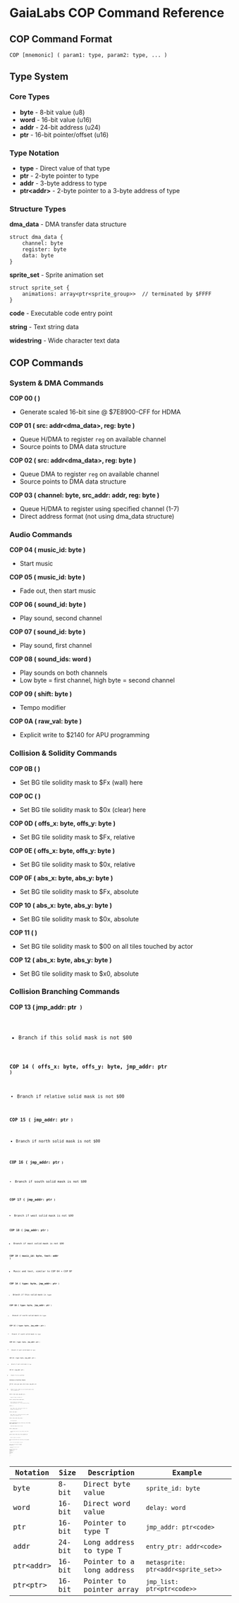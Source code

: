 # GaiaLabs COP Command Reference

## COP Command Format
```
COP [mnemonic] ( param1: type, param2: type, ... )
```

## Type System

### Core Types
- **byte** - 8-bit value (u8)
- **word** - 16-bit value (u16)
- **addr** - 24-bit address (u24)
- **ptr** - 16-bit pointer/offset (u16)

### Type Notation
- **type** - Direct value of that type
- **ptr<type>** - 2-byte pointer to type
- **addr<type>** - 3-byte address to type
- **ptr<addr<type>>** - 2-byte pointer to a 3-byte address of type

### Structure Types

**dma_data** - DMA transfer data structure
```
struct dma_data {
    channel: byte
    register: byte  
    data: byte
}
```

**sprite_set** - Sprite animation set
```
struct sprite_set {
    animations: array<ptr<sprite_group>>  // terminated by $FFFF
}
```

**code** - Executable code entry point

**string** - Text string data

**widestring** - Wide character text data

## COP Commands

### System & DMA Commands

**COP 00 ( )**
- Generate scaled 16-bit sine @ $7E8900-CFF for HDMA

**COP 01 ( src: addr<dma_data>, reg: byte )**
- Queue H/DMA to register `reg` on available channel
- Source points to DMA data structure

**COP 02 ( src: addr<dma_data>, reg: byte )**
- Queue DMA to register `reg` on available channel
- Source points to DMA data structure

**COP 03 ( channel: byte, src_addr: addr, reg: byte )**
- Queue H/DMA to register using specified channel (1-7)
- Direct address format (not using dma_data structure)

### Audio Commands

**COP 04 ( music_id: byte )**
- Start music

**COP 05 ( music_id: byte )**
- Fade out, then start music

**COP 06 ( sound_id: byte )**
- Play sound, second channel

**COP 07 ( sound_id: byte )**
- Play sound, first channel

**COP 08 ( sound_ids: word )**
- Play sounds on both channels
- Low byte = first channel, high byte = second channel

**COP 09 ( shift: byte )**
- Tempo modifier

**COP 0A ( raw_val: byte )**
- Explicit write to $2140 for APU programming

### Collision & Solidity Commands

**COP 0B ( )**
- Set BG tile solidity mask to $Fx (wall) here

**COP 0C ( )**
- Set BG tile solidity mask to $0x (clear) here

**COP 0D ( offs_x: byte, offs_y: byte )**
- Set BG tile solidity mask to $Fx, relative

**COP 0E ( offs_x: byte, offs_y: byte )**
- Set BG tile solidity mask to $0x, relative

**COP 0F ( abs_x: byte, abs_y: byte )**
- Set BG tile solidity mask to $Fx, absolute

**COP 10 ( abs_x: byte, abs_y: byte )**
- Set BG tile solidity mask to $0x, absolute

**COP 11 ( )**
- Set BG tile solidity mask to $00 on all tiles touched by actor

**COP 12 ( abs_x: byte, abs_y: byte )**
- Set BG tile solidity mask to $x0, absolute

### Collision Branching Commands

**COP 13 ( jmp_addr: ptr<code> )**
- Branch if this solid mask is not $00

**COP 14 ( offs_x: byte, offs_y: byte, jmp_addr: ptr<code> )**
- Branch if relative solid mask is not $00

**COP 15 ( jmp_addr: ptr<code> )**
- Branch if north solid mask is not $00

**COP 16 ( jmp_addr: ptr<code> )**
- Branch if south solid mask is not $00

**COP 17 ( jmp_addr: ptr<code> )**
- Branch if west solid mask is not $00

**COP 18 ( jmp_addr: ptr<code> )**
- Branch if east solid mask is not $00

**COP 19 ( music_id: byte, text: addr<widestring> )**
- Music and text, similar to COP 04 + COP BF

**COP 1A ( type: byte, jmp_addr: ptr<code> )**
- Branch if this solid mask is `type`

**COP 1B ( type: byte, jmp_addr: ptr<code> )**
- Branch if north solid mask is `type`

**COP 1C ( type: byte, jmp_addr: ptr<code> )**
- Branch if south solid mask is `type`

**COP 1D ( type: byte, jmp_addr: ptr<code> )**
- Branch if west solid mask is `type`

**COP 1E ( type: byte, jmp_addr: ptr<code> )**
- Branch if east solid mask is `type`

**COP 1F ( jmp_addr: ptr<code> )**
- Branch if not on gridline

### Distance & Position Checks

**COP 20 ( actor_num: byte, dist: byte, jmp_addr: ptr<code> )**
- Branch if actor number `actor_num` from the map's actor list is within `dist`

**COP 21 ( dist: byte, jmp_addr: ptr<code> )**
- Branch if player is within `dist`

**COP 22 ( sprite_id: byte, speed: byte )**
- Basic movement up to $FE pixels
- Write destination to $7F:18,$7F:1A before calling

**COP 23 ( )**
- RNG, range 0..$FF, returns 8-bit result in A
- Warning: very expensive call

**COP 24 ( max: byte )**
- RNG, range 0..`max`, returns 8-bit result in $0420
- Warning: very expensive call

**COP 25 ( abs_x: byte, abs_y: byte )**
- Set new position

**COP 26 ( map_num: byte, pos_x: word, pos_y: word, dummy: byte, target: word )**
- Queue map change at end of frame

**COP 27 ( delay: byte )**
- If off-screen, wait for `delay` frames, then check again

**COP 28 ( pos_x: word, pos_y: word, jmp_addr: ptr<code> )**
- Branch if player is at position

**COP 29 ( actor_num: byte, pos_x: word, pos_y: word, jmp_addr: ptr<code> )**
- Branch if actor number `actor_num` is at position

**COP 2A ( dist: word, west_addr: ptr<code>, here_addr: ptr<code>, east_addr: ptr<code> )**
- Branch on whether PlayerX is within `dist`, too far west, or too far east

**COP 2B ( dist: word, north_addr: ptr<code>, here_addr: ptr<code>, south_addr: ptr<code> )**
- Branch on whether PlayerY is within `dist`, too far north, or too far south

**COP 2C ( near_y_addr: ptr<code>, near_x_addr: ptr<code> )**
- Branch on whether Player is nearer in y or x dimension

### Direction Commands

**COP 2D ( )**
- Return A=DirToPlayer, 0/1/2 = N/NE/E etc.

**COP 2E ( offs_x: byte, offs_y: byte )**
- Return A=DirToPlayer from relative location

**COP 2F ( dir_to_player: byte, jmp_addr: ptr<code> )**
- Branch if DirToPlayer is...

**COP 30 ( offs_x: byte, offs_y: byte, dir_to_player: byte, jmp_addr: ptr<code> )**
- Branch if DirToPlayer from relative location is...

**COP 31 ( south_addr: ptr<code>, north_addr: ptr<code>, west_addr: ptr<code>, east_addr: ptr<code>, dummy: ptr<code> )**
- Branch on Player's facing direction

### Background & Palette Commands

**COP 32 ( bg_chg: byte )**
- Stage BG tilemap change (e.g. opening door)
- Data from $81d3ce + 8*`bg_chg`

**COP 33 ( )**
- Perform staged BG tilemap change

**COP 34 ( )**
- Castoth door macro
- Equivalent to: COP 32 : db $7F:24 : COP 08 : db $0f,$0f : COP 33

**COP 35 ( )**
- Return A=CardinalToPlayer, 0/1/2/3 = N/E/S/W

**COP 36 ( )**
- Palette handlers: Restart palette bundle

**COP 37 ( pal_bundle_index: byte )**
- Palette handlers: Start new palette bundle

**COP 38 ( pal_bundle_index: byte, iters: byte )**
- Palette handlers: Start new palette bundle and prepare to loop `iters` times

**COP 39 ( )**
- Palette handlers: Advance palette bundle, exit if more palettes remain

**COP 3A ( )**
- Palette handlers: Advance or restart palette bundle, exit if more palettes or iters remain

### Thinker Commands

**COP 3B ( param: byte, entry_ptr: addr<code> )**
- Spawn new thinker running `entry_ptr` with parameter `param`

**COP 3C ( entry_ptr: addr<code> )**
- Spawn new thinker running `entry_ptr`

**COP 3D ( )**
- Thinker only: Mark for death after thinker returns this frame

### Button Input Commands

**COP 3E ( btn_mask: word )**
- Exit if buttons in `btn_mask` are not pressed this frame
- Add 1 to `btn_mask` to include previous frame

**COP 3F ( btn_mask: word )**
- Exit if buttons in `btn_mask` are pressed this frame
- Add 1 to `btn_mask` to include previous frame

**COP 40 ( btn_mask: word, jmp_addr: ptr<code> )**
- Branch if buttons in `btn_mask` are pressed this frame
- Add 1 to include previous frame

**COP 41 ( btn_mask: word, jmp_addr: ptr<code> )**
- Branch if buttons in `btn_mask` are not pressed this frame
- Add 1 to include previous frame

### Position & Grid Commands

**COP 42 ( abs_x: byte, abs_y: byte, type: byte )**
- Set BG tile solidity mask to `type` at absolute location

**COP 43 ( )**
- Snap self to grid

**COP 44 ( x_left: byte, y_up: byte, x_right: byte, y_down: byte, jmp_addr: ptr<code> )**
- Branch if Player is in signed relative tile area

**COP 45 ( x_left: byte, y_top: byte, x_right: byte, y_bot: byte, jmp_addr: ptr<code> )**
- Branch if Player is in absolute tile area

**COP 46 ( )**
- Set position of previous actor (ID in $04) to here

**COP 47 ( )**
- Set position of next actor (ID in $06) to here

**COP 48 ( )**
- Return player facing direction, 0/1/2/3 = S/N/W/E

**COP 49 ( player_body: byte, jmp_addr: ptr<code> )**
- Branch if Player's Body is not `player_body`
- 0=Will, 1=Freedan, 2=Shadow

**COP 4A ( )**
- Utility COP for #$43, probably no ad-hoc use

### Map & VRAM Commands

**COP 4B ( pos_x: byte, pos_y: byte, metatile_index: byte )**
- Draw metatile with collision during VBlank
- Hangs the actor for ~2 frames

**COP 4C ( arg1: byte )**
- Unknown, used by world map

**COP 4D ( arg1: word )**
- Unknown, used by world map

**COP 4E ( arg1: word )**
- Unknown, used by world map

**COP 4F ( src_addr: addr, vram_word: word, xfer_size_b: word )**
- Queue ad hoc DMA of `xfer_size_b` bytes to VRAM at `vram_word`

**COP 50 ( src_addr: addr, offs_w: byte, pal_word: byte, xfer_size_w: byte )**
- MVN of `xfer_size_w` words from src_addr+2*`offs_w` to palette stage at $7F0A00+2*`pal_word`

**COP 51 ( src_addr: addr, dest_addr: addr )**
- Decompress data at `src_addr` into `dest_addr` in bank $7E

### Movement Commands

**COP 52 ( sprite_id: byte, speed: byte, max_time: byte )**
- Stage movement; write destination to $7F:18,$7F:1A before calling
- max_time<0 means no limit

**COP 53 ( )**
- Perform movement staged by COP 52

**COP 54 ( arg: addr )**
- Utility function, sets $7F0000,x = arg and $7F0003,x = $00

**COP 55 ( spr: byte, new24_25: word )**
- Resets sprite (as COP 80) and sets $24 and $25

**COP 56 ( )**
- Unknown use, advances sprite animation based on global state

### Actor Property Commands

**COP 57 ( on_death: addr<code> )**
- Set OnDeath pointer

**COP 58 ( on_hit: ptr<code> )**
- Set OnHit pointer

**COP 59 ( dodge: ptr<code> )**
- Set Dodge pointer

**COP 5A ( on_collide: ptr<code> )**
- Set OnCollide pointer

**COP 5B ( arg: word )**
- Set $7F:2A = bitwise OR of $7F:2A with arg

**COP 5C ( arg: word )**
- Set $7F:2A = bitwise AND of $7F:2A with arg

**COP 5D ( jmp_addr: ptr<code> )**
- Branch if low-priority sprite and behind wall
- Priority bits in $0e are unset and BG tile solidity mask is $xE or $xF

**COP 5E ( arg: ptr<code> )**
- Set $7F1016,x

### HDMA Sine Commands

**COP 5F ( base_addr: word, bytes_per_period: byte )**
- Initialize scaled sines for HDMA
- Must write 2*Amplitude to $7F:08 before calling
- Uses 2KB in bank $7E

**COP 60 ( delay: byte, scroll_layer: byte )**
- Advance scaled sines, offset by PPU scroll value
- BG1 (scroll_layer=0) or BG2 (scroll_layer=2)

**COP 61 ( src_addr: addr, reg: byte )**
- Queue HDMA to reg, intended for use with COP 5F : COP 60

**COP 62 ( match_tile: byte, jmp_addr: ptr<code> )**
- Duplicate of COP 1A

### Physics Commands

**COP 63 ( init_speed: byte, neg_log_a: byte, gnd_tile_pos: byte )**
- Stage gravity

**COP 64 ( )**
- Do gravity (must rtl to move)

### World Map Commands

**COP 65 ( pos_x: word, pos_y: word, dummy: byte, wmap_move_id: byte )**
- Stage world map movement from pixels
- Uses move script pointer indexed at $83ad77
- Follow with COP 26 to perform transition

**COP 66 ( pos_x: word, pos_y: word, wmap_opts_id: byte )**
- Stage world map choices from pixels
- Uses text box code pointer indexed at $83b401
- Follow with COP 26 to perform transition

**COP 67 ( dummy: byte, wmap_move_id: byte )**
- As COP 65 without setting position
- Used when already on world map

**COP 68 ( jmp_addr: ptr<code> )**
- Branch if off-screen

**COP 69 ( min: word )**
- Exit if $00E4 < min

**COP 6A ( new_addr: ptr<code> )**
- Set CodePtr of Actor06

**COP 6B ( text_addr: ptr<widestring> )**
- Text script (alt version with no screen refresh)

**COP 6C ( new12: byte, new10: byte )**
- Set $7F:12,10 = new12,new10

**COP 6D ( diameter_speed: byte, angle_speed: byte )**
- Spiral about actor whose ID is stored at $0000

### Sprite Animation Commands

**COP 80 ( spr: byte )**
- Stage new sprite `spr`
- #$8x = HMirror; spr=$FF to reset current animation

**COP 81 ( spr: byte, x_move: byte )**
- Stage sprite and X movement

**COP 82 ( spr: byte, y_move: byte )**
- Stage sprite and Y movement

**COP 83 ( spr: byte, x_move: byte, y_move: byte )**
- Stage sprite and X+Y movement

**COP 84 ( spr: byte, iters: byte )**
- Stage sprite animation loop `iters` times

**COP 85 ( spr: byte, iters: byte, x_move: byte )**
- Stage sprite loop and X movement for `iters`

**COP 86 ( spr: byte, iters: byte, y_move: byte )**
- Stage sprite loop and Y movement for `iters`

**COP 87 ( spr: byte, iters: byte, x_move: byte, y_move: byte )**
- Stage sprite loop and X+Y movement for `iters`

**COP 88 ( metasprite_addr: ptr<addr<sprite_set>> )**
- Set new metasprite data address
- Points to a sprite set structure

**COP 89 ( )**
- Animate and/or move sprite for one iteration
- Exits each frame if unfinished

**COP 8A ( )**
- Animate and/or move sprite, all staged iterations
- Exits each frame if unfinished

**COP 8B ( )**
- Animate and/or move one frame only, without exiting

**COP 8C ( spr_frame: byte )**
- Do sprite loops, but continue if at `spr_frame`

**COP 8D ( spr: byte )**
- Stage sprite as COP 80, and update hitbox size if permitted

### Player Sprite Commands

**COP 8E ( player_spr: byte )**
- Stage Player special sprite

**COP 8F ( body_spr: byte )**
- Stage Player normal sprite

**COP 90 ( body_spr: byte, x_move: byte )**
- Stage Player normal sprite with X movement

**COP 91 ( body_spr: byte, y_move: byte )**
- Stage Player normal sprite with Y movement

**COP 92 ( body_spr: byte, x_move: byte, y_move: byte )**
- Stage Player normal sprite with X+Y movement

**COP 93 ( )**
- Duplicate of COP 89

**COP 94 ( body_spr: byte, x_move: byte, y_move: byte, wall_type: byte )**
- (unused) As COP 92 but would have set wall_type for COP 96-98

**COP 95 ( )**
- As COP 8F but use value at $0000 for body_spr

**COP 96 ( btn_mask_trigger: word )**
- (unused) After COP 94, would animate and set flag if this tile solid mask were wall_type

**COP 97 ( btn_mask_trigger: word )**
- (unused) After COP 94, would animate and set flag if north tile solid mask were wall_type

**COP 98 ( btn_mask_trigger: word )**
- (unused) After COP 94, would animate and set flag if south tile solid mask were wall_type

### Actor Spawning Commands

**COP 99 ( spawn_addr: addr<code> )**
- Spawn new actor before This in list (ID in $04)
- Returns new ID in Y

**COP 9A ( spawn_addr: addr<code>, new10: word )**
- As COP 99, setting new actor's $10 = new10

**COP 9B ( spawn_addr: addr<code> )**
- Spawn new actor after This in list (ID in $06)
- Returns new ID in Y

**COP 9C ( spawn_addr: addr<code>, new10: word )**
- As COP 9B, setting new actor's $10 = new10

**COP 9D ( spawn_addr: addr<code>, offs_x: word, offs_y: word )**
- As COP 9B, spawning at relative position

**COP 9E ( spawn_addr: addr<code>, offs_x: word, offs_y: word, new10: word )**
- As COP 9C and COP 9D combined

**COP 9F ( spawn_addr: addr<code>, abs_x: word, abs_y: word )**
- As COP 9B, spawning at absolute position

**COP A0 ( spawn_addr: addr<code>, abs_x: word, abs_y: word, new10: word )**
- As COP 9C and COP 9F combined

**COP A1 ( child_addr: addr<code>, new10: word )**
- As COP 9A, marking new actor as Child

**COP A2 ( child_addr: addr<code>, new10: word )**
- As COP 9C, marking new actor as Child

**COP A3 ( child_addr: addr<code>, abs_x: word, abs_y: word, new10: word )**
- As COP A0, marking new actor as Child

**COP A4 ( child_addr: addr<code>, offs_x: byte, offs_y: byte, new10: word )**
- As COP 9E with 8-bit pixel offsets, marking new actor as Child

**COP A5 ( child_addr: addr<code>, offs_x: byte, offs_y: byte, new10: word )**
- As COP A4, placing child Last in execution order rather than Next

**COP A6 ( child_addr: addr<code>, spr: byte, offs_x: byte, offs_y: byte, new10: word )**
- Broken; would have been as COP A5, also setting Child's sprite

### Actor Death Commands

**COP A7 ( )**
- Mark actor for death after next return
- Also kills children if so flagged

**COP A8 ( )**
- Kill Actor04

**COP A9 ( )**
- Kill Actor06

### Movement Storage Commands

**COP AA ( x_move: byte )**
- Stage and save x_move

**COP AB ( y_move: byte )**
- Stage and save y_move

**COP AC ( x_move: byte, y_move: byte )**
- Stage and save X/Y move

**COP AD ( force_sw: byte )**
- Set/clear forced south/west movement

**COP AE ( force_ne: byte )**
- Set/clear forced north/east movement

**COP AF ( force_neg: byte )**
- Set/clear both, to force negative movement

**COP B0 ( x_move_l: byte, y_move_l: byte )**
- Stage and save X/Y move for Last actor

**COP B1 ( )**
- Load saved movement

### Priority & Mirror Commands

**COP B2 ( )**
- Set max collision priority flag

**COP B3 ( )**
- Set min collision priority flag

**COP B4 ( )**
- Clear max collision priority flag

**COP B5 ( )**
- Clear min collision priority flag

**COP B6 ( new_priority: byte )**
- Update sprite priority bits (in $0F)

**COP B7 ( new_palette: byte )**
- Update sprite palette bits (in $0F)

**COP B8 ( )**
- Toggle HMirror

**COP B9 ( )**
- Toggle VMirror

**COP BA ( )**
- Unset HMirror

**COP BB ( )**
- Set HMirror

**COP BC ( offs_x: byte, offs_y: byte )**
- Set new position immediate

### Text & Dialogue Commands

**COP BD ( bg3_script: addr )**
- Run BG3 script (e.g. drawing status bar or text)

**COP BE ( opt_counts: byte, skip_lines: byte, options_list: ptr<ptr<code>> )**
- Dialogue box options
- Must print box and text with COP BF then call this
- Options list structure: word cancel_addr [, word choice_addr1, ...]

**COP BF ( text_addr: ptr<widestring> )**
- Display text message

### Control Flow Commands

**COP C0 ( on_interact: ptr<code> )**
- Set EntryPtr on player chat/pickup

**COP C1 ( )**
- Set EntryPtr here, and continue

**COP C2 ( )**
- Set EntryPtr here, and exit

**COP C3 ( new_ptr: addr<code>, delay: word )**
- Set EntryPtr there, exit, and wait `delay` frames

**COP C4 ( new_ptr: addr<code> )**
- Set EntryPtr there, and exit

**COP C5 ( )**
- Restore SavedPtr

**COP C6 ( saved_ptr: ptr<code> )**
- Set SavedPtr

**COP C7 ( new_ptr: addr<code> )**
- Like JML: set EntryPtr, and continue there

**COP C8 ( sub_ptr: ptr<code> )**
- Like JSR: set SavedPtr here, EntryPtr at sub_ptr, and continue there

**COP C9 ( sub_ptr: ptr<code> )**
- Like delayed JSR: set SavedPtr here, EntryPtr at sub_ptr, and exit

**COP CA ( iters: byte )**
- Loop from here to next COP CB, `iters` times

**COP CB ( )**
- Loop end, exit if unfinished iters, otherwise continue

### Flag Commands

**COP CC ( set_flag: byte )**
- Set game flag, range 0..$FF

**COP CD ( set_flag_w: word )**
- Set game flag, range 0..$FFFF

**COP CE ( clear_flag: byte )**
- Clear flag

**COP CF ( clear_flag_w: word )**
- Clear flag

**COP D0 ( flag: byte, val: byte, if_then_addr: ptr<code> )**
- Branch if `flag` is `val` (0/1)

**COP D1 ( flag_w: word, val: byte, if_then_addr: ptr<code> )**
- Branch if `flag_w` is `val` (0/1)

**COP D2 ( flag: byte, val: byte )**
- Exit if `flag` is not `val` (0/1)

**COP D3 ( flag_w: word, val: byte )**
- Exit if `flag_w` is not `val` (0/1)

### Item Commands

**COP D4 ( add_item_id: byte, full_inv_addr: ptr<code> )**
- Give item, branching if inventory is full

**COP D5 ( remove_item_id: byte )**
- Remove item

**COP D6 ( item_id: byte, has_item_addr: ptr<code> )**
- Branch if Player has item

**COP D7 ( item_id: byte, equipped_item_addr: ptr<code> )**
- Branch if item is equipped

**COP D8 ( )**
- Set dungeon-level monster killed flag

### Miscellaneous Commands

**COP D9 ( index_addr: word, jmp_list: ptr<ptr<code>> )**
- Switch-case statement
- Equivalent to: ldx index_addr : jmp (jmp_list,x)

**COP DA ( delay: byte )**
- Exit and wait for `delay` frames, range 0..$FF

**COP DB ( delay: word )**
- Exit and wait for `delay` frames, range 0..$7FFF

**COP DC ( )**
- Unclear, conditions on obscure globals

**COP DD ( )**
- Unclear, conditions on obscure globals

**COP DE ( )**
- Unclear, conditions on obscure globals

**COP DF ( )**
- Unclear, conditions on obscure globals

**COP E0 ( )**
- Mark for death (with children, if flagged so) and return immediately

**COP E1 ( )**
- Restore SavedPtr and set A=#$FFFF

**COP E2 ( new_ptr: addr<code> )**
- Set EntryPtr, but continue here this frame

## Type Reference Quick Guide

| Notation | Size | Description | Example |
|----------|------|-------------|---------|
| byte | 8-bit | Direct byte value | `sprite_id: byte` |
| word | 16-bit | Direct word value | `delay: word` |
| ptr<T> | 16-bit | Pointer to type T | `jmp_addr: ptr<code>` |
| addr<T> | 24-bit | Long address to type T | `entry_ptr: addr<code>` |
| ptr<addr<T>> | 16-bit | Pointer to a long address | `metasprite: ptr<addr<sprite_set>>` |
| ptr<ptr<T>> | 16-bit | Pointer to pointer array | `jmp_list: ptr<ptr<code>>` |

## Notes

- Commands that include "halt: true" in the JSON will exit the current actor's execution for the frame
- Most commands expect processor state: m=0, x=0, d=0, i=1, X=ActorID, D=ActorID, DBR=$81
- The type system clearly shows pointer indirection levels and target types
- Structure types (dma_data, sprite_set, etc.) indicate complex data formats
- Code pointers can be 2-byte (ptr<code>) or 3-byte (addr<code>) depending on the command